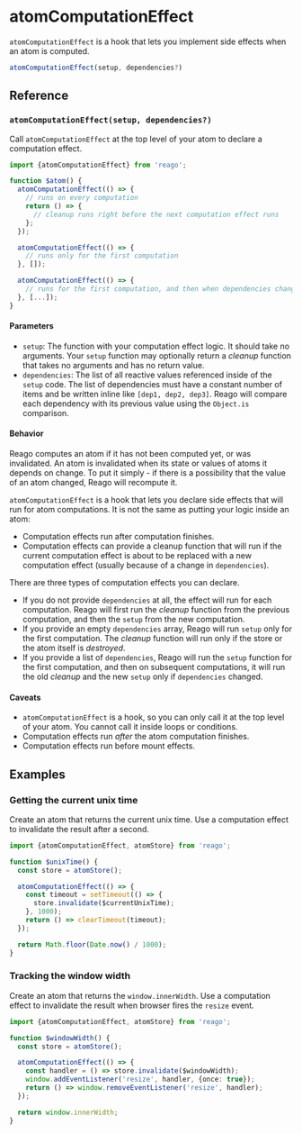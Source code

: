 # atomComputationEffect

`atomComputationEffect` is a hook that lets you implement side effects when an atom is computed.

```ts
atomComputationEffect(setup, dependencies?)
```


## Reference

### `atomComputationEffect(setup, dependencies?)`

Call `atomComputationEffect` at the top level of your atom to declare a computation effect.

```ts
import {atomComputationEffect} from 'reago';

function $atom() {
  atomComputationEffect(() => {
    // runs on every computation
    return () => {
      // cleanup runs right before the next computation effect runs
    };
  });

  atomComputationEffect(() => {
    // runs only for the first computation
  }, []);

  atomComputationEffect(() => {
    // runs for the first computation, and then when dependencies change
  }, [...]);
}
```

#### Parameters

* `setup`: The function with your computation effect logic. It should take no arguments. Your `setup` function
  may optionally return a _cleanup_ function that takes no arguments and has no return value.
* `dependencies`: The list of all reactive values referenced inside of the `setup` code.
  The list of dependencies must have a constant number of items and be written inline like `[dep1, dep2, dep3]`.
  Reago will compare each dependency with its previous value using the `Object.is` comparison.

#### Behavior

Reago computes an atom if it has not been computed yet, or was invalidated. An atom is invalidated
when its state or values of atoms it depends on change. To put it simply - if there is a possibility that
the value of an atom changed, Reago will recompute it.

`atomComputationEffect` is a hook that lets you declare side effects that will run for atom computations.
It is not the same as putting your logic inside an atom:
* Computation effects run after computation finishes.
* Computation effects can provide a cleanup function that will run if the current computation effect
  is about to be replaced with a new computation effect (usually because of a change in `dependencies`).

There are three types of computation effects you can declare.
* If you do not provide `dependencies` at all, the effect will run for each computation. Reago will first
  run the _cleanup_ function from the previous computation, and then the `setup` from the new computation.
* If you provide an empty `dependencies` array, Reago will run `setup` only for the first computation. The
  _cleanup_ function will run only if the store or the atom itself is _destroyed_.
* If you provide a list of `dependencies`, Reago will run the `setup` function for the first computation,
  and then on subsequent computations, it will run the old _cleanup_ and the new `setup` only if `dependencies`
  changed.

#### Caveats
* `atomComputationEffect` is a hook, so you can only call it at the top level of your atom. You cannot call it
  inside loops or conditions.
* Computation effects run _after_ the atom computation finishes.
* Computation effects run before mount effects.


## Examples

### Getting the current unix time

Create an atom that returns the current unix time. Use a computation effect to invalidate
the result after a second.

```ts
import {atomComputationEffect, atomStore} from 'reago';

function $unixTime() {
  const store = atomStore();

  atomComputationEffect(() => {
    const timeout = setTimeout(() => {
      store.invalidate($currentUnixTime);
    }, 1000);
    return () => clearTimeout(timeout);
  });

  return Math.floor(Date.now() / 1000);
}
```

### Tracking the window width

Create an atom that returns the `window.innerWidth`. Use a computation effect to invalidate the
result when browser fires the `resize` event.

```ts
import {atomComputationEffect, atomStore} from 'reago';

function $windowWidth() {
  const store = atomStore();

  atomComputationEffect(() => {
    const handler = () => store.invalidate($windowWidth);
    window.addEventListener('resize', handler, {once: true});
    return () => window.removeEventListener('resize', handler);
  });

  return window.innerWidth;
}
```
